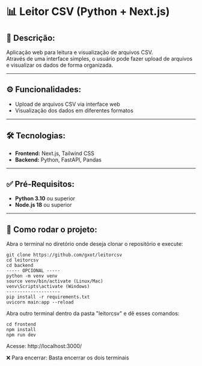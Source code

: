 # 📊 Leitor CSV (Python + Next.js)

## 📌 Descrição:
Aplicação web para leitura e visualização de arquivos CSV.  
Através de uma interface simples, o usuário pode fazer upload de arquivos e visualizar os dados de forma organizada.

---

## ⚙️ Funcionalidades:
- Upload de arquivos CSV via interface web  
- Visualização dos dados em diferentes formatos  

---

## 🛠 Tecnologias:
- **Frontend:** Next.js, Tailwind CSS  
- **Backend:** Python, FastAPI, Pandas  

---

## ✅ Pré-Requisitos:
- **Python 3.10** ou superior  
- **Node.js 18** ou superior  

---

## 🚀 Como rodar o projeto:
Abra o terminal no diretório onde deseja clonar o repositório e execute:
```
git clone https://github.com/gxot/leitorcsv
cd leitorcsv
cd backend
----- OPCIONAL -----
python -m venv venv
source venv/bin/activate (Linux/Mac)
venv\Scripts\activate (Windows)
--------------------
pip install -r requirements.txt
uvicorn main:app --reload
```

Abra outro terminal dentro da pasta "leitorcsv" e dê esses comandos:
```
cd frontend
npm install
npm run dev
```
Acesse: http://localhost:3000/  

❌ Para encerrar: Basta encerrar os dois terminais

